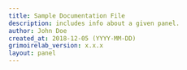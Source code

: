 ```yaml
---
title: Sample Documentation File
description: includes info about a given panel.
author: John Doe
created_at: 2018-12-05 (YYYY-MM-DD)
grimoirelab_version: x.x.x
layout: panel
---
```

